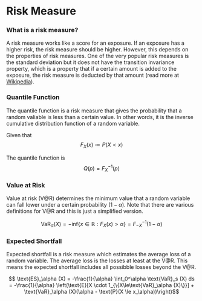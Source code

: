 # Risk Measure
### What is a risk measure?
A risk measure works like a score for an exposure. If an exposure has a higher risk, the risk measure should be higher. However, this depends on the properties of risk measures. One of the very popular risk measures is the standard deviation but it does not have the transition invariance property, which is a property that if a certain amount is added to the exposure, the risk measure is deducted by that amount (read more at [Wikipedia](https://en.wikipedia.org/wiki/Coherent_risk_measure)).

### Quantile Function
The quantile function is a risk measure that gives the probability that a random valiable is less than a certain value. In other words, it is the inverse cumulative distribution function of a random variable.

Given that
$$ F_X (x) \coloneqq P(X<x)$$

The quantile function is
$$ Q(p) = F_X^{-1} (p)$$

### Value at Risk
Value at risk (V@R) determines the minimum value that a random variable can fall lower under a certain probability ($1-\alpha$). Note that there are various definitions for V@R and this is just a simplified version.

$$ \text{VaR}_\alpha (X) = -\text{inf}\{x \in \mathbb{R} : F_X (x) > \alpha \} = F_{-X}^{-1} (1-\alpha) $$

### Expected Shortfall
Expected shortfall is a risk measure which estimates the average loss of a random variable. The average loss is the losses at least at the V@R. This means the expected shortfall includes all possibble losses beyond the V@R. 

$$ \text{ES}_\alpha (X) = -\frac{1}{\alpha} \int_0^\alpha \text{VaR}_s (X) ds = -\frac{1}{\alpha} \left(\text{E}[X \cdot 1_{\{X\le\text{VaR}_\alpha (X)\}}] + \text{VaR}_\alpha (X)(\alpha - \text{P}(X \le x_\alpha))\right)$$
